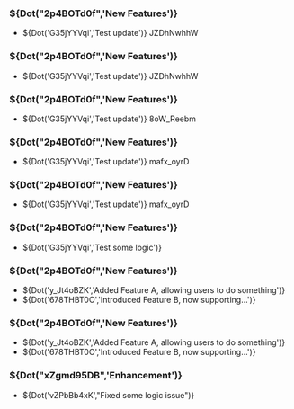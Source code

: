 <!-- @PEN@v2.2.21-beta@2024-04-10@enable -->

<!-- @PEN@v2.2.20-beta@2024-04-10@enable -->

<!-- @PEN@v2.2.19-beta@2024-04-10@enable -->

<!-- @PEN@v2.2.18-beta@2024-04-10@enable -->

<!-- @PEN@v2.2.17-beta@2024-04-10@enable -->

<!-- @PEN@v2.2.16-beta@2024-04-10@enable -->

<!-- @PEN@v2.2.15-beta@2024-04-10@enable -->

### ${Dot("2p4BOTd0f",'New Features')}

- ${Dot('G35jYYVqi','Test update')} JZDhNwhhW

<!-- @PEN@v2.2.14-beta@2024-04-10@enable -->

### ${Dot("2p4BOTd0f",'New Features')}

- ${Dot('G35jYYVqi','Test update')} JZDhNwhhW

<!-- @PEN@v2.2.12-beta@2024-04-10@enable -->

### ${Dot("2p4BOTd0f",'New Features')}

- ${Dot('G35jYYVqi','Test update')} 8oW_Reebm

<!-- @PEN@v2.2.11-beta@2024-04-09@enable -->

### ${Dot("2p4BOTd0f",'New Features')}

- ${Dot('G35jYYVqi','Test update')} mafx_oyrD

<!-- @PEN@v2.2.10-beta@2024-04-09@enable -->

### ${Dot("2p4BOTd0f",'New Features')}

- ${Dot('G35jYYVqi','Test update')} mafx_oyrD

<!-- @PEN@v2.1.99-beta@2024-04-09@enable -->

### ${Dot("2p4BOTd0f",'New Features')}

- ${Dot('G35jYYVqi','Test some logic')}

<!-- @PEN@v2.1.83-beta@2024-04-03@enable -->

### ${Dot("2p4BOTd0f",'New Features')}

- ${Dot('y_Jt4oBZK','Added Feature A, allowing users to do something')}
- ${Dot('678THBT0O','Introduced Feature B, now supporting...')}

<!-- @PEN@v2.1.82-beta@2024-04-02@enable -->

### ${Dot("2p4BOTd0f",'New Features')}

- ${Dot('y_Jt4oBZK','Added Feature A, allowing users to do something')}
- ${Dot('678THBT0O','Introduced Feature B, now supporting...')}

<!-- @PEN@v2.1.81-beta@2024-04-01@disable -->

### ${Dot("xZgmd95DB",'Enhancement')}

- ${Dot('vZPbBb4xK',"Fixed some logic issue")}
